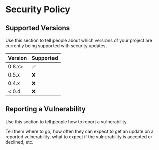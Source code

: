 # Security Policy

## Supported Versions

Use this section to tell people about which versions of your project are
currently being supported with security updates.

| Version | Supported          |
| ------- | ------------------ |
| 0.8.x>   | :white_check_mark: |
| 0.5.x   | :x:                |
| 0.4.x   | ❌ |
| < 0.4   | :x:                |

## Reporting a Vulnerability

Use this section to tell people how to report a vulnerability.

Tell them where to go, how often they can expect to get an update on a
reported vulnerability, what to expect if the vulnerability is accepted or
declined, etc.
